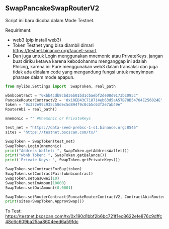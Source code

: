 ## SwapPancakeSwapRouterV2

Script ini baru dicoba dalam Mode Testnet.

Requiriment:
- web3 (pip install web3)
- Token Testnet yang bisa diambil dimari
https://testnet.binance.org/faucet-smart
- Dan juga untuk Login menggunakan mnemonic atau PrivateKeys. jangan buat diriku ketawa karena kebodohanmu menganggap ini adalah Phising, karena ini Pure menggunakan web3 dalam transaksi dan juga tidak ada didalam code yang mengandung fungsi untuk menyimpan pharase dalam mode apapun.

```py
from mylibs.Settings import  SwapToken, real_path

wbnbcontract = "0xbb4cdb9cbd36b01bd1cbaebf2de08d9173bc095c"
PancakeRouterContractV2 = '0x10ED43C718714eb63d5aA57B78B54704E256024E'
token = "0x372e99c935c58dec5d894f9c0cb5c63f2e7ab49e"
RouterAbi = real_path()

mnemonic = "" #Mnemonic or PrivateKeys

test_net = "https://data-seed-prebsc-1-s1.binance.org:8545"
sites = "https://testnet.bscscan.com/tx/"

SwapToken = SwapToken(test_net)
SwapToken.Login(mnemonic)
print("Address Wallet: ", SwapToken.getAddressWallet())
print("wbnb Token: ", SwapToken.getBalance())
print('Private Keys: ', SwapToken.getPrivateKeys())

SwapToken.setContractForBuy(token)
SwapToken.setContractPair(wbnbcontract)
SwapToken.setGasGwei(10)
SwapToken.setInAmoun(10000)
SwapToken.setOutAmount(0.0001)

SwapToken.setRouterContract(PancakeRouterContractV2, ContractAbi=RouterAbi)
print(sites+SwapToken.ApprovSwap())
```
Tx Test:
https://testnet.bscscan.com/tx/0x190d1bbf2b6bc721f1ec8622efe876c9dffc48c6c609ba25aa8604eed6a59fdc
